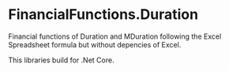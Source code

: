 # FinancialFunctions.Duration
Financial functions of Duration and MDuration following the Excel Spreadsheet formula but without depencies of Excel.

This libraries build for .Net Core.
